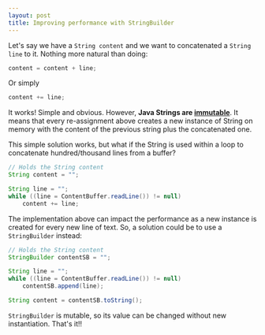 ```yaml
---
layout: post
title: Improving performance with StringBuilder
---
```


Let's say we have a `String content` and we want to concatenated a `String line` to it.
Nothing more natural than doing:

```java
content = content + line;
```

Or simply

```java
content += line;
```

It works! Simple and obvious. However, **Java Strings are [immutable](http://en.wikipedia.org/wiki/Immutable_object)**. It means that every re-assignment above creates a new instance of String on memory with the content of the previous string plus the concatenated one.

This simple solution works, but what if the String is used within a loop to concatenate hundred/thousand lines from a buffer?

```java
// Holds the String content
String content = "";

String line = "";
while ((line = ContentBuffer.readLine()) != null)
	content += line;
```

The implementation above can impact the performance as a new instance is created for every new line of text.
So, a solution could be to use a `StringBuilder` instead:

```java
// Holds the String content
StringBuilder contentSB = "";

String line = "";
while ((line = ContentBuffer.readLine()) != null)
	contentSB.append(line);

String content = contentSB.toString();
```

`StringBuilder` is mutable, so its value can be changed without new instantiation.
That's it!!